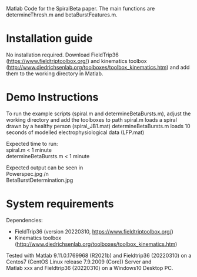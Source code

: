 Matlab Code for the SpiralBeta paper. 
The main functions are determineThresh.m and betaBurstFeatures.m. 


# Installation guide
No installation required. 
Download FieldTrip36 (https://www.fieldtriptoolbox.org/) and kinematics toolbox (http://www.diedrichsenlab.org/toolboxes/toolbox_kinematics.htm) and add them to the working directory in Matlab.


# Demo Instructions
To run the example scripts (spiral.m and determineBetaBursts.m), adjust the working directory and add the toolboxes to path 
spiral.m loads a spiral drawn by a healthy person (spiral_JB1.mat) 
determineBetaBursts.m loads 10 seconds of modelled electrophysiological data (LFP.mat)

Expected time to run:  
spiral.m < 1 minute   
determineBetaBursts.m < 1 minute   

Expected output can be seen in   
	Powerspec.jpg /n  
	BetaBurstDetermination.jpg  


# System requirements
Dependencies:
- FieldTrip36 (version 20220310, https://www.fieldtriptoolbox.org/) 
- Kinematics toolbox (http://www.diedrichsenlab.org/toolboxes/toolbox_kinematics.htm)


Tested with Matlab 9.11.0.1769968 (R2021b) and Fieldtrip36 (20220310) on a Centos7 (CentOS Linux release 7.9.2009 (Core)) Server and   
Matlab xxx and Fieldtrip36 (20220310) on a Windows10 Desktop PC.
